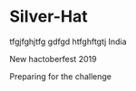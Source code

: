 # Silver-Hat
tfgjfghjtfg
gdfgd
htfghftgtj
India

New hactoberfest 2019

Preparing for the challenge
